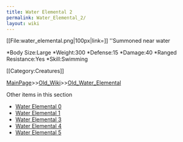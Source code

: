 ```yaml
---
title: Water Elemental 2
permalink: Water_Elemental_2/
layout: wiki
---
```

[[File:water_elemental.png|100px|link=]] ''Summoned near water

*Body Size:Large
*Weight:300
*Defense:15
*Damage:40
*Ranged Resistance:Yes
*Skill:Swimming

[[Category:Creatures]]

[MainPage](/keeperrl_wiki/ "wikilink")>>[Old_Wiki](/keeperrl_wiki/Old_Wiki "wikilink")>>[Old_Water_Elemental](/keeperrl_wiki/Old_Water_Elemental "wikilink")

Other items in this section
-    [Water Elemental 0](/keeperrl_wiki/Water_Elemental_0 "wikilink")
-    [Water Elemental 1](/keeperrl_wiki/Water_Elemental_1 "wikilink")
-    [Water Elemental 3](/keeperrl_wiki/Water_Elemental_3 "wikilink")
-    [Water Elemental 4](/keeperrl_wiki/Water_Elemental_4 "wikilink")
-    [Water Elemental 5](/keeperrl_wiki/Water_Elemental_5 "wikilink")
